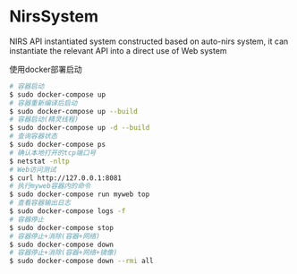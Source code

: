 # NirsSystem
NIRS API instantiated system constructed based on auto-nirs system, it can instantiate the relevant API into a direct use of Web system







使用docker部署启动

```bash
# 容器启动
$ sudo docker-compose up
# 容器重新编译后启动
$ sudo docker-compose up --build
# 容器启动(精灵线程)
$ sudo docker-compose up -d --build
# 查询容器状态
$ sudo docker-compose ps
# 确认本地打开的tcp端口号
$ netstat -nltp
# Web访问测试
$ curl http://127.0.0.1:8081
# 执行myweb容器内的命令
$ sudo docker-compose run myweb top
# 查看容器输出日志
$ sudo docker-compose logs -f
# 容器停止
$ sudo docker-compose stop
# 容器停止+消除(容器+网络)
$ sudo docker-compose down
# 容器停止+消除(容器+网络+镜像)
$ sudo docker-compose down --rmi all
```


